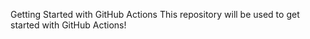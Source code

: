 Getting Started with GitHub Actions
This repository will be used to get started with GitHub Actions!
